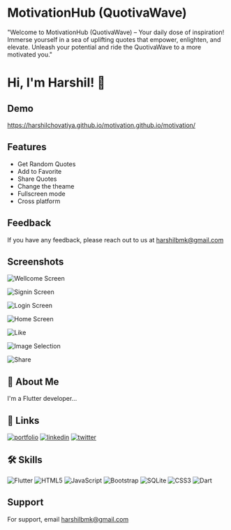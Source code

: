 
# MotivationHub (QuotivaWave)

"Welcome to MotivationHub (QuotivaWave) – Your daily dose of inspiration! Immerse yourself in a sea of uplifting quotes that empower, enlighten, and elevate. Unleash your potential and ride the QuotivaWave to a more motivated you."


# Hi, I'm Harshil! 👋


## Demo

https://harshilchovatiya.github.io/motivation.github.io/motivation/


## Features

- Get Random Quotes
- Add to Favorite
- Share Quotes 
- Change the theame
- Fullscreen mode
- Cross platform


## Feedback

If you have any feedback, please reach out to us at harshilbmk@gmail.com


## Screenshots

![Wellcome Screen](https://github.com/harshilchovatiya/motivation.github.io/assets/131672641/d72c83e2-7fa9-47ed-8087-e3210257478a)

![Signin Screen](https://github.com/harshilchovatiya/motivation.github.io/assets/131672641/c75f5487-a056-4b4e-98f3-18b6acbb3712)

![Login Screen](https://github.com/harshilchovatiya/motivation.github.io/assets/131672641/f4babb34-504d-42ec-bb59-aa5b93a53aad)

![Home Screen](https://github.com/harshilchovatiya/motivation.github.io/assets/131672641/3c3d5ae0-3e6a-456b-bdb3-8d15b475e6c5)

![Like](https://github.com/harshilchovatiya/motivation.github.io/assets/131672641/62a20d72-bfcb-42e0-bdab-5b11875825a1)

![Image Selection](https://github.com/harshilchovatiya/motivation.github.io/assets/131672641/afd07b3b-868a-41d1-aa0c-0e1b69195add)

![Share](https://github.com/harshilchovatiya/motivation.github.io/assets/131672641/f2bd3ca1-5b92-4bfe-abff-33b397d03cfb)

## 🚀 About Me
I'm a Flutter developer...


## 🔗 Links
[![portfolio](https://img.shields.io/badge/my_portfolio-000?style=for-the-badge&logo=ko-fi&logoColor=white)](https://harshilchovatiya.github.io/harshil/)
[![linkedin](https://img.shields.io/badge/linkedin-0A66C2?style=for-the-badge&logo=linkedin&logoColor=white)](https://www.linkedin.com/harshilbmk)
[![twitter](https://img.shields.io/badge/twitter-1DA1F2?style=for-the-badge&logo=twitter&logoColor=white)](https://twitter.com/harshilbmk)


## 🛠 Skills

![Flutter](https://img.shields.io/badge/Flutter-%2302569B.svg?style=flat&logo=Flutter&logoColor=white) 
![HTML5](https://img.shields.io/badge/html5-%23E34F26.svg?style=flat&logo=html5&logoColor=white) ![JavaScript](https://img.shields.io/badge/javascript-%23323330.svg?style=flat&logo=javascript&logoColor=%23F7DF1E) ![Bootstrap](https://img.shields.io/badge/bootstrap-%23563D7C.svg?style=flat&logo=bootstrap&logoColor=white) ![SQLite](https://img.shields.io/badge/sqlite-%2307405e.svg?style=flat&logo=sqlite&logoColor=white) ![CSS3](https://img.shields.io/badge/css3-%231572B6.svg?style=flat&logo=css3&logoColor=white) ![Dart](https://img.shields.io/badge/dart-%230175C2.svg?style=flat&logo=dart&logoColor=white)


## Support

For support, email harshilbmk@gmail.com 


